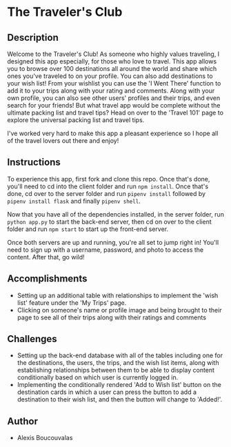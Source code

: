 # The Traveler's Club
## Description
Welcome to the Traveler's Club! As someone who highly values traveling, I designed this app especially, for those who love to travel. This app allows you to browse over 100 destinations all around the world and share which ones you've traveled to on your profile. You can also add destinations to your wish list! From your wishlist you can use the 'I Went There' function to add it to your trips along with your rating and comments. Along with your own profile, you can also see other users' profiles and their trips, and even search for your friends! But what travel app would be complete without the ultimate packing list and travel tips? Head on over to the 'Travel 101' page to explore the universal packing list and travel tips. 

I've worked very hard to make this app a pleasant experience so I hope all of the travel lovers out there and enjoy!

## Instructions
To experience this app, first fork and clone this repo. Once that's done, you'll need to cd into the client folder and run ```npm install```. Once that's done, cd over to the server folder and run ```pipenv install``` followed by ```pipenv install flask``` and finally ```pipenv shell```.

Now that you have all of the dependencies installed, in the server folder, run ```python app.py``` to start the back-end server, then cd on over to the client folder and run ```npm start``` to start up the front-end server.

Once both servers are up and running, you're all set to jump right in! You'll need to sign up with a username, password, and photo to access the content. After that, go wild!

## Accomplishments
* Setting up an additional table with relationships to implement the 'wish list' feature under the 'My Trips' page.
* Clicking on someone's name or profile image and being brought to their page to see all of their trips along with their ratings and comments

## Challenges
* Setting up the back-end database with all of the tables including one for the destinations, the users, the trips, and the wish list items, along with establishing relationships between them to be able to display content conditionally based on which user is currently logged in.
* Implementing the conditionally rendered 'Add to Wish list' button on the destination cards in which a user can press the button to add a destination to their wish list, and then the button will change to 'Added!'.

## Author
* Alexis Boucouvalas